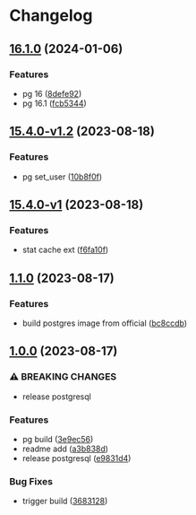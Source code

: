 # Changelog

## [16.1.0](https://github.com/livenessprobe/containers/compare/pg/v15.4.0-v1.2...pg/v16.1.0) (2024-01-06)


### Features

* pg 16 ([8defe92](https://github.com/livenessprobe/containers/commit/8defe922de1d32aff68ab502fced185ab53d03bd))
* pg 16.1 ([fcb5344](https://github.com/livenessprobe/containers/commit/fcb53441ade5ca8573458b6122b3569df81aab27))

## [15.4.0-v1.2](https://github.com/livenessprobe/containers/compare/pg/v15.4.0-v1...pg/v15.4.0-v1.2) (2023-08-18)


### Features

* pg set_user ([10b8f0f](https://github.com/livenessprobe/containers/commit/10b8f0fb389f1f7ecec13beaed9de6de2f9ddf32))

## [15.4.0-v1](https://github.com/livenessprobe/containers/compare/pg/v1.1.0...pg/v15.4.0-v1) (2023-08-18)


### Features

* stat cache ext ([f6fa10f](https://github.com/livenessprobe/containers/commit/f6fa10fbf50f0c2b91cd7e5d40444f3c950e306c))

## [1.1.0](https://github.com/livenessprobe/containers/compare/pg/v1.0.0...pg/v1.1.0) (2023-08-17)


### Features

* build postgres image from official ([bc8ccdb](https://github.com/livenessprobe/containers/commit/bc8ccdb81ba8bbbd7ae72f827cffa97e9b21f184))

## [1.0.0](https://github.com/livenessprobe/containers/compare/pg-v1.3.0...pg/v1.0.0) (2023-08-17)


### ⚠ BREAKING CHANGES

* release postgresql

### Features

* pg build ([3e9ec56](https://github.com/livenessprobe/containers/commit/3e9ec56b2e9d49f03aaed1e765df83a6af71b55f))
* readme add ([a3b838d](https://github.com/livenessprobe/containers/commit/a3b838dae077dd63f2d41c622bb4b93154951ca3))
* release postgresql ([e9831d4](https://github.com/livenessprobe/containers/commit/e9831d466a118954f451642d087b24ab44d8f365))


### Bug Fixes

* trigger build ([3683128](https://github.com/livenessprobe/containers/commit/3683128cef636766c5d1d16a40d726b247d1da3e))
